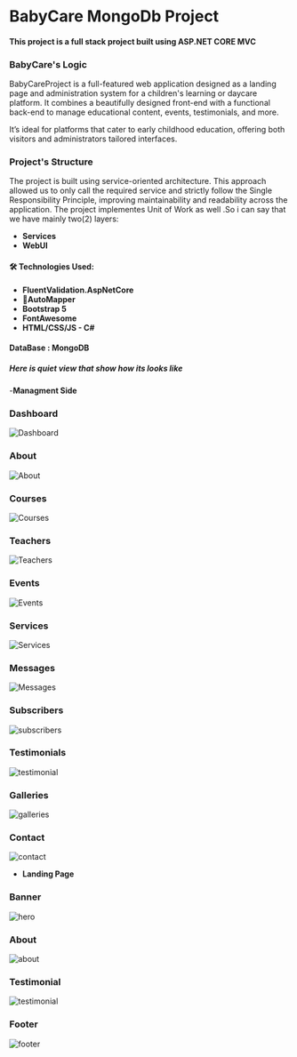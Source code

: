 # BabyCare MongoDb Project

#### This project is a full stack project built using ASP.NET CORE MVC 

### BabyCare's Logic
BabyCareProject is a full-featured web application designed as a landing page and administration system for a children's learning or daycare platform. It combines a beautifully designed front-end with a functional back-end to manage educational content, events, testimonials, and more.

It’s ideal for platforms that cater to early childhood education, offering both visitors and administrators tailored interfaces.

### Project's Structure
The project is built using service-oriented architecture. This approach allowed us to only call the required service and strictly follow the Single Responsibility Principle, improving maintainability and readability across the application. The project implementes Unit of Work as well .So i can say that we have mainly two(2) layers:
- **Services**
- **WebUI**

#### 🛠️ Technologies Used:
- **FluentValidation.AspNetCore**
- **🔄AutoMapper**
- **Bootstrap 5**
- **FontAwesome**
- **HTML/CSS/JS - C#**

#### DataBase : MongoDB

##### Here is quiet view that show how its looks like

-**Managment Side**
### Dashboard
![Dashboard](src/dashboard.PNG)
### About
![About](src/about.PNG)
### Courses
![Courses](src/course.PNG)
### Teachers
![Teachers](src/teacher.PNG)
### Events
![Events](src/event.PNG)
### Services
![Services](src/service.PNG)
### Messages
![Messages](src/message.PNG)
### Subscribers
![subscribers](src/subscribe.PNG)
### Testimonials
![testimonial](src/testimonial.PNG)
### Galleries
![galleries](src/gallery.PNG)
### Contact
![contact](src/contact.PNG)

- **Landing Page**
### Banner
![hero](src/hero.PNG)
### About
![about](src/aboutclient.PNG)
### Testimonial
![testimonial](src/clientTestimonial.PNG)
### Footer
![footer](src/footer.PNG)
